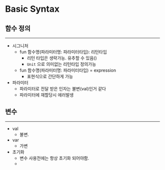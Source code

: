 # Basic Syntax
## 함수 정의
----
- 시그니처
  - fun 함수명(파라미터명: 파라미터타입): 리턴타입
    - 리턴 타입은 생략가능. 유추할 수 있음()
    - `Unit` 으로 의미없는 리턴타입 정의가능
  - fun 함수명(파라미터명: 파라미터타입) = expression
    - 표현식으로 간단하게 가능
- 파라미터
  - 파라미터로 전달 받은 인자는 불변(val)인거 같다
  - 파라미터에 재할당시 에러발생

## 변수
----
- val
  - 불변.
- var
  - 가변
- 초기화
  - 변수 사용전에는 항상 초기화 되어야함.
  - 

